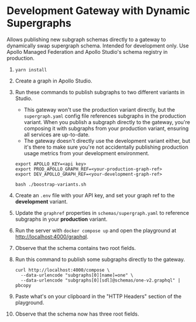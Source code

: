 # Development Gateway with Dynamic Supergraphs

Allows publishing new subgraph schemas directly to a gateway to dynamically
swap supergraph schema. Intended for development only. Use Apollo Managed
Federation and Apollo Studio's schema registry in production.

1. `yarn install`
1. Create a graph in Apollo Studio.
1. Run these commands to publish subgraphs to two different variants in Studio.

   - This gateway won't use the production variant directly, but the
     `supergraph.yaml` config file references subgraphs in the production
     variant. When you publish a subgraph directly to the gateway, you're
     composing it with subgraphs from your production variant, ensuring all
     services are up-to-date.
   - The gateway doesn't directly use the development variant either, but it's
     there to make sure you're not accidentally publishing production usage
     metrics from your development environment.

   ```
   export APOLLO_KEY=<api key>
   export PROD_APOLLO_GRAPH_REF=<your-production-graph-ref>
   export DEV_APOLLO_GRAPH_REF=<your-development-graph-ref>

   bash ./boostrap-variants.sh
   ```

1. Create an `.env` file with your API key, and set your graph ref to the
   **development** variant.
1. Update the `graphref` properties in `schemas/supergraph.yaml` to reference
   subgraphs in your **production** variant.
1. Run the server with `docker compose up` and open the playground at
   [http://localhost:4000/graphql](http://localhost:4000/graphql).
1. Observe that the schema contains two root fields.
1. Run this command to publish some subgraphs directly to the gateway.

   ```
   curl http://localhost:4000/compose \
     --data-urlencode "subgraphs[0][name]=one" \
     --data-urlencode "subgraphs[0][sdl]@schemas/one-v2.graphql" | pbcopy
   ```

1. Paste what's on your clipboard in the "HTTP Headers" section of the
   playground.
1. Observe that the schema now has three root fields.
